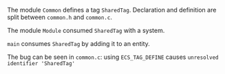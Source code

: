 The module `Common` defines a tag `SharedTag`.
Declaration and definition are split between `common.h` and `common.c`.

The module `Module` consumed `SharedTag` with a system.

`main` consumes `SharedTag` by adding it to an entity.

The bug can be seen in `common.c`: using `ECS_TAG_DEFINE` causes `unresolved identifier 'SharedTag'`